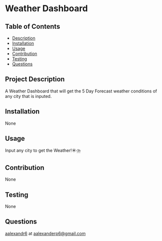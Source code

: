 # Weather Dashboard
  
## Table of Contents
- [Description](#project-description)
- [Installation](#installation)
- [Usage](#usage)
- [Contribution](#contribution)
- [Testing](#testing)
- [Questions](#questions)
  
  
## Project Description
A Weather Dashboard that will get the 5 Day Forecast weather conditions of any city that is inputed.
     
  
## Installation 
None
  
## Usage 
Input any city to get the Weather!☀️⛈️
  
## Contribution
None
  
## Testing
None
  
## Questions
[aalexandr6](https://github.com/aalexandr6) at aalexanderp6@gmail.com
    